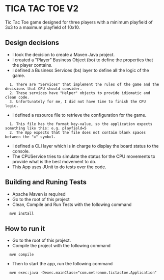 TICA TAC TOE V2
===============

Tic Tac Toe game designed for three players with a minimum playfield of 3x3 to a maximum playfield of 10x10.


Design decisions
----------------
- I took the decision to create a Maven Java project.
- I created a "Player" Business Object (bo) to define the properties that the player contains.
- I defined a Business Services (bs) layer to define all the logic of the game.

```
  1. There are "Services" that implement the rules of the game and the decisions that CPU should consider.
  2. These services have "Helper" objects to provide idiomatic and clean code.
  3. Unfortunately for me, I did not have time to finish the CPU logic.
```
 
- I defined a resource file to retrieve the configuration for the game.

```
  1. This file has the format key-value, so the application expects something like this: e.g. playfield=5
  2. The App expects that the file does not contain blank spaces between the "=" symbol.
```

- I defined a CLI layer which is in charge to display the board status to the console.
- The CPUService tries to simulate the status for the CPU movements to provide what is the best movement to do. 
- This App uses JUnit to do tests over the code. 


Building and Runing Tests
-------------------------
- Apache Maven is required
- Go to the root of this project
- Clean, Compile and Run Tests with the following command

```java
  mvn install
```

 How to run it
-------------
- Go to the root of this project.
- Compile the project with the following command

```
  mvn compile
```
- Then to start the app, run the following command

```
  mvn exec:java -Dexec.mainClass="com.metronom.tictactoe.Application"
```
	
